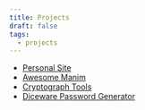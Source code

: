 ```yaml
---
title: Projects
draft: false
tags:
  - projects
---
```

- [Personal Site](https://github.com/llricci/natrium-portifolio)
- [Awesome Manim](https://github.com/ManimCommunity/awesome-manim/)
- [Cryptograph Tools](https://github.com/llricci/cryptography-tools)
- [Diceware Password Generator](https://github.com/llricci/diceware)